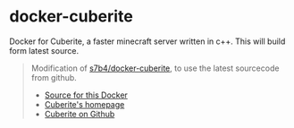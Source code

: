 # docker-cuberite
Docker for Cuberite, a faster minecraft server written in c++. This will build form latest source.    

>Modification of [s7b4/docker-cuberite](https://github.com/s7b4/docker-cuberite/), to use the latest sourcecode from github.    
> - [Source for this Docker](https://github.com/luckydonald/docker-cuberite)    
> - [Cuberite's homepage](http://cuberite.org/)    
> - [Cuberite on Github](https://github.com/cuberite/cuberite/)    


